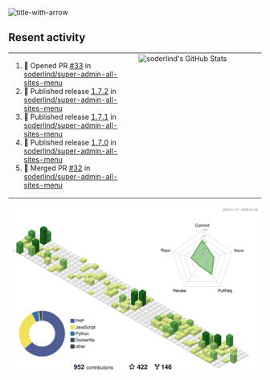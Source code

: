 
![title-with-arrow](https://github.com/soderlind/soderlind/assets/1649452/0f685042-97c3-46ba-b290-804d07f05370)



## Resent activity

<table width="100%" border="0"><tr><td width="49%">

<!--START_SECTION:activity-->
1. 💪 Opened PR [#33](https://github.com/soderlind/super-admin-all-sites-menu/pull/33) in [soderlind/super-admin-all-sites-menu](https://github.com/soderlind/super-admin-all-sites-menu)
2. 🚀 Published release [1.7.2](https://github.com/soderlind/super-admin-all-sites-menu/releases/tag/1.7.2) in [soderlind/super-admin-all-sites-menu](https://github.com/soderlind/super-admin-all-sites-menu)
3. 🚀 Published release [1.7.1](https://github.com/soderlind/super-admin-all-sites-menu/releases/tag/1.7.1) in [soderlind/super-admin-all-sites-menu](https://github.com/soderlind/super-admin-all-sites-menu)
4. 🚀 Published release [1.7.0](https://github.com/soderlind/super-admin-all-sites-menu/releases/tag/1.7.0) in [soderlind/super-admin-all-sites-menu](https://github.com/soderlind/super-admin-all-sites-menu)
5. 🎉 Merged PR [#32](https://github.com/soderlind/super-admin-all-sites-menu/pull/32) in [soderlind/super-admin-all-sites-menu](https://github.com/soderlind/super-admin-all-sites-menu)
<!--END_SECTION:activity-->
  </td>
<td width="49%" valign="top">
     <img  alt="soderlind's GitHub Stats" src="https://awesome-github-stats.azurewebsites.net/user-stats/soderlind?cardType=octocat&theme=github&preferLogin=false&Title=FFFFFF&Border=FFFFFF" />
</td></tr></table>


![](./profile-3d-contrib/profile-green-animate.svg)


